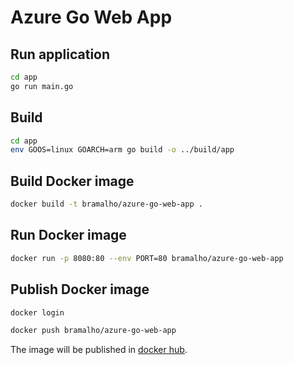 # Azure Go Web App

## Run application

```bash
cd app
go run main.go
```

## Build

```bash
cd app
env GOOS=linux GOARCH=arm go build -o ../build/app
```

## Build Docker image

```bash
docker build -t bramalho/azure-go-web-app .
```

## Run Docker image

```bash
docker run -p 8080:80 --env PORT=80 bramalho/azure-go-web-app
```

## Publish Docker image

```bash
docker login

docker push bramalho/azure-go-web-app
```

The image will be published in [docker hub](https://hub.docker.com/r/bramalho/azure-go-web-app).
